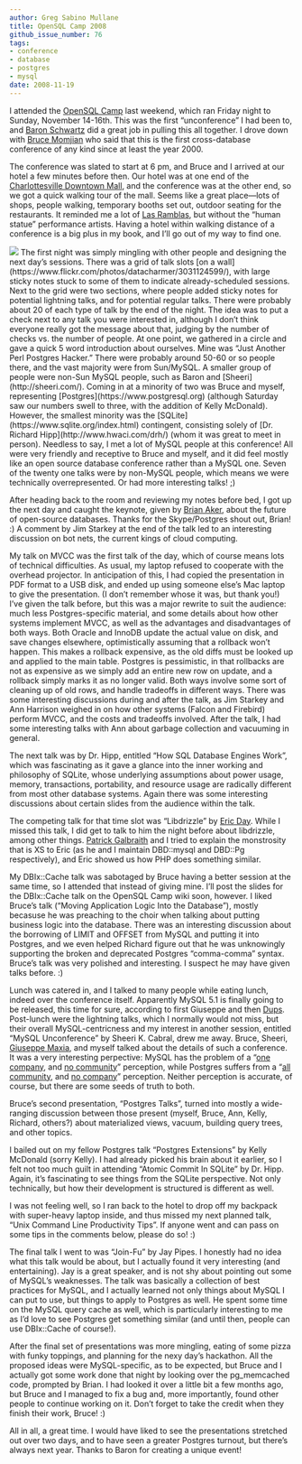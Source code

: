 ```yaml
---
author: Greg Sabino Mullane
title: OpenSQL Camp 2008
github_issue_number: 76
tags:
- conference
- database
- postgres
- mysql
date: 2008-11-19
---
```


I attended the [OpenSQL Camp](https://web.archive.org/web/20081211120856/http://opensqlcamp.org/index.php?title=Events/2008/) last weekend, which ran Friday night to Sunday, November 14-16th. This was the first “unconference” I had been to, and [Baron Schwartz](https://www.xaprb.com/) did a great job in pulling this all together. I drove down with [Bruce Momjian](https://momjian.us/main/blogs/pgblog.html) who said that this is the first cross-database conference of any kind since at least the year 2000.

The conference was slated to start at 6 pm, and Bruce and I arrived at our hotel a few minutes before then. Our hotel was at one end of the [Charlottesville Downtown Mall](http://www.charlottesville.org/visitors/downtown-mall), and the conference was at the other end, so we got a quick walking tour of the mall. Seems like a great place—​lots of shops, people walking, temporary booths set out, outdoor seating for the restaurants. It reminded me a lot of [Las Ramblas](https://en.wikipedia.org/wiki/La_Rambla,_Barcelona), but without the “human statue” performance artists. Having a hotel within walking distance of a conference is a big plus in my book, and I’ll go out of my way to find one.

<img src="/blog/2008/11/opensql-camp-2008/image-0.jpeg"/>
 The first night was simply mingling with other people and designing the next day’s sessions. There was a grid of talk slots [on a wall](https://www.flickr.com/photos/datacharmer/3031124599/), with large sticky notes stuck to some of them to indicate already-scheduled sessions. Next to the grid were two sections, where people added sticky notes for potential lightning talks, and for potential regular talks. There were probably about 20 of each type of talk by the end of the  night. The idea was to put a check next to any talk you were interested in, although I don’t think everyone really got the message about that, judging by the number of checks vs. the number of people. At one point, we gathered in a circle and gave a quick 5 word introduction about ourselves. Mine was “Just Another Perl Postgres  Hacker.” There were probably around 50-60 or so people there, and the vast majority were from Sun/MySQL. A smaller group of people were non-Sun MySQL people, such as Baron and [Sheeri](http://sheeri.com/). Coming in at a minority of two was Bruce and myself, representing [Postgres](https://www.postgresql.org) (although Saturday saw our numbers swell to three, with the addition of Kelly McDonald). However, the smallest minority was the [SQLite](https://www.sqlite.org/index.html) contingent, consisting solely of [Dr. Richard Hipp](http://www.hwaci.com/drh/) (whom it was great to meet in person). Needless to say, I met a lot of MySQL people at this conference! All were very friendly and receptive to Bruce and myself, and it did feel mostly like an open source database conference rather than a MySQL one. Seven of the twenty one talks were by non-MySQL people, which means we were technically overrepresented. Or had more interesting talks! ;)

After heading back to the room and reviewing my notes before bed, I got up the next day and caught the keynote, given by [Brian Aker](https://krow.livejournal.com/), about the future of open-source databases. Thanks for the Skype/Postgres shout out, Brian! :) A comment by Jim Starkey at the end of the talk led to an interesting discussion on bot nets, the current kings of cloud computing.

My talk on MVCC was the first talk of the day, which of course means lots of technical difficulties. As usual, my laptop refused to cooperate with the overhead projector. In anticipation of this, I had copied the presentation in PDF format to a USB disk, and ended up using someone else’s Mac laptop to give the presentation. (I don’t remember whose it was, but thank you!) I’ve given the talk before, but this was a major rewrite to suit the audience: much less Postgres-specific material, and some details about how other systems implement MVCC, as well as the advantages and disadvantages of both ways. Both Oracle and InnoDB update the actual value on disk, and save changes elsewhere, optimistically assuming that a rollback won’t happen. This makes a rollback expensive, as the old diffs must be looked up and applied to the main table. Postgres is pessimistic, in that rollbacks are not as expensive as we simply add an entire new row on update, and a rollback simply marks it as no longer valid. Both ways involve some sort of cleaning up of old rows, and handle tradeoffs in different ways. There was some interesting discussions during and after the talk, as Jim Starkey and Ann Harrison weighed in on how other systems (Falcon and Firebird) perform MVCC, and the costs and tradeoffs involved. After the talk, I had some interesting talks with Ann about garbage collection and vacuuming in general.

The next talk was by Dr. Hipp, entitled “How SQL Database Engines Work”, which was fascinating as it gave a glance into the inner working and philosophy of SQLite, whose underlying assumptions about power usage, memory, transactions, portability, and resource usage are radically different from most other database systems. Again there was some interesting discussions about certain slides from the audience within the talk.

The competing talk for that time slot was “Libdrizzle” by [Eric Day](https://web.archive.org/web/20081022225938/http://www.oddments.org/). While I missed this talk, I did get to talk to him the night before about libdrizzle, among other things. [Patrick Galbraith](https://capttofu.livejournal.com/) and I tried to explain the monstrosity that is XS to Eric (as he and I maintain DBD::mysql and DBD::Pg respectively), and Eric showed us how PHP does something similar.

My DBIx::Cache talk was sabotaged by Bruce having a better session at the same time, so I attended that instead of giving mine. I’ll post the slides for the DBIx::Cache talk on the OpenSQL Camp wiki soon, however. I liked Bruce’s talk (“Moving Application Logic Into the Database”), mostly becasuse he was preaching to the choir when talking about putting business logic into the database. There was an interesting discussion about the borrowing of LIMIT and OFFSET from MySQL and putting it into Postgres, and we even helped Richard figure out that he was unknowingly supporting the broken and deprecated Postgres “comma-comma” syntax. Bruce’s talk was very polished and interesting. I suspect he may have given talks before. :)

Lunch was catered in, and I talked to many people while eating lunch, indeed over the conference itself. Apparently MySQL 5.1 is finally going to be released, this time for sure, according to first Giuseppe and then [Dups](https://web.archive.org/web/20081109112306/http://blogs.sun.com/dups/). Post-lunch were the lightning talks, which I normally would not miss, but their overall MySQL-centricness and my interest in another session, entitled “MySQL Unconference” by Sheeri K. Cabral, drew me away. Bruce, Sheeri, [Giuseppe Maxia](http://datacharmer.blogspot.com/), and myself talked about the details of such a conference. It was a very interesting perpective: MySQL has the problem of a “[one company](https://www.mysql.com), and [no community](https://web.archive.org/web/20090101230710/http://blogs.mysql.com/kaj/2008/04/15/mysql-community-awards-2008/)” perception, while Postgres suffers from a “[all community](https://www.postgresql.org/), and [no company](https://www.postgresql.org/support/professional_support)” perception. Neither perception is accurate, of course, but there are some seeds of truth to both.

Bruce’s second presentation, “Postgres Talks”, turned into mostly a wide-ranging discussion between those present (myself, Bruce, Ann, Kelly, Richard, others?) about materialized views, vacuum, building query trees, and other topics.

I bailed out on my fellow Postgres talk “Postgres Extensions” by Kelly McDonald (sorry Kelly). I had already picked his brain about it earlier, so I felt not too much guilt in attending “Atomic Commit In SQLite” by Dr. Hipp. Again, it’s fascinating to see things from the SQLite perspective. Not only technically, but how their development is structured is different as well.

I was not feeling well, so I ran back to the hotel to drop off my backpack with super-heavy laptop inside, and thus missed my next planned talk, “Unix Command Line Productivity Tips”. If anyone went and can pass on some tips in the comments below, please do so! :)

The final talk I went to was “Join-Fu” by Jay Pipes. I honestly had no idea what this talk would be about, but I actually found it very interesting (and entertaining). Jay is a great speaker, and is not shy about pointing out some of MySQL’s weaknesses. The talk was basically a collection of best practices for MySQL, and I actually learned not only things about MySQL I can put to use, but things to apply to Postgres as well. He spent some time on the MySQL query cache as well, which is particularly interesting to me as I’d love to see Postgres get something similar (and until then, people can use DBIx::Cache of course!).

After the final set of presentations was more mingling, eating of some pizza with funky toppings, and planning for the nexy day’s hackathon. All the proposed ideas were MySQL-specific, as to be expected, but Bruce and I actually got some work done that night by looking over the pg_memcached code, prompted by Brian. I had looked it over a little bit a few months ago, but Bruce and I managed to fix a bug and, more importantly, found other people to continue working on it. Don’t forget to take the credit when they finish their work, Bruce! :)

All in all, a great time. I would have liked to see the presentations stretched out over two days, and to have seen a greater Postgres turnout, but there’s always next year. Thanks to Baron for creating a unique event!

